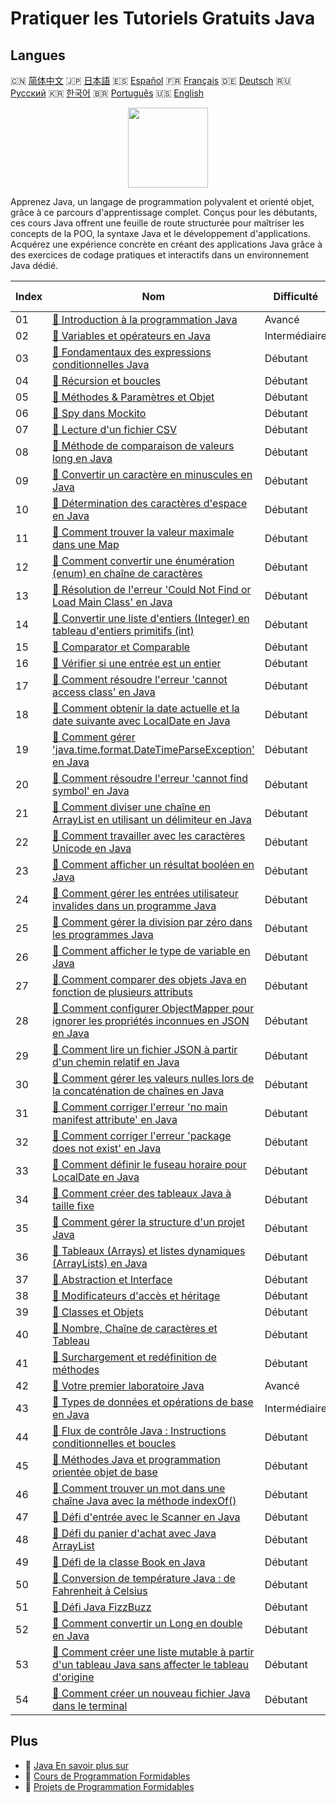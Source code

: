 # Pratiquer les Tutoriels Gratuits Java

## Langues

🇨🇳 [简体中文](README_zh.md) 🇯🇵 [日本語](README_ja.md) 🇪🇸 [Español](README_es.md) 🇫🇷 [Français](README_fr.md) 🇩🇪 [Deutsch](README_de.md) 🇷🇺 [Русский](README_ru.md) 🇰🇷 [한국어](README_ko.md) 🇧🇷 [Português](README_pt.md) 🇺🇸 [English](README.md) 

<div align="center">
<img width="128px" src="https://file.labex.io/path/vBtgM8cNsQFn.png">
</div>

Apprenez Java, un langage de programmation polyvalent et orienté objet, grâce à ce parcours d'apprentissage complet. Conçus pour les débutants, ces cours Java offrent une feuille de route structurée pour maîtriser les concepts de la POO, la syntaxe Java et le développement d'applications. Acquérez une expérience concrète en créant des applications Java grâce à des exercices de codage pratiques et interactifs dans un environnement Java dédié.

|   Index | Nom                                                                                                                                                                                                                               | Difficulté    | Lien du Tutoriel                                                                                                                         |
|---------|-----------------------------------------------------------------------------------------------------------------------------------------------------------------------------------------------------------------------------------|---------------|------------------------------------------------------------------------------------------------------------------------------------------|
|      01 | [📖 Introduction à la programmation Java](https://labex.io/fr/tutorials/java-introduction-to-java-programming-178546)                                                                                                             | Avancé        | [🔗 View](https://labex.io/fr/tutorials/java-introduction-to-java-programming-178546)                                                    |
|      02 | [📖 Variables et opérateurs en Java](https://labex.io/fr/tutorials/java-variables-and-operators-in-java-178553)                                                                                                                   | Intermédiaire | [🔗 View](https://labex.io/fr/tutorials/java-variables-and-operators-in-java-178553)                                                     |
|      03 | [📖 Fondamentaux des expressions conditionnelles Java](https://labex.io/fr/tutorials/java-java-conditional-expressions-fundamentals-178545)                                                                                       | Débutant      | [🔗 View](https://labex.io/fr/tutorials/java-java-conditional-expressions-fundamentals-178545)                                           |
|      04 | [📖 Récursion et boucles](https://labex.io/fr/tutorials/java-recursion-and-loops-178552)                                                                                                                                          | Débutant      | [🔗 View](https://labex.io/fr/tutorials/java-recursion-and-loops-178552)                                                                 |
|      05 | [📖 Méthodes & Paramètres et Objet](https://labex.io/fr/tutorials/java-methods-parameters-and-object-178547)                                                                                                                      | Débutant      | [🔗 View](https://labex.io/fr/tutorials/java-methods-parameters-and-object-178547)                                                       |
|      06 | [📖 Spy dans Mockito](https://labex.io/fr/tutorials/java-spy-in-mockito-117989)                                                                                                                                                   | Débutant      | [🔗 View](https://labex.io/fr/tutorials/java-spy-in-mockito-117989)                                                                      |
|      07 | [📖 Lecture d'un fichier CSV](https://labex.io/fr/tutorials/java-reading-a-csv-file-117982)                                                                                                                                       | Débutant      | [🔗 View](https://labex.io/fr/tutorials/java-reading-a-csv-file-117982)                                                                  |
|      08 | [📖 Méthode de comparaison de valeurs long en Java](https://labex.io/fr/tutorials/java-java-long-compare-method-117868)                                                                                                           | Débutant      | [🔗 View](https://labex.io/fr/tutorials/java-java-long-compare-method-117868)                                                            |
|      09 | [📖 Convertir un caractère en minuscules en Java](https://labex.io/fr/tutorials/java-convert-character-to-lowercase-in-java-117580)                                                                                               | Débutant      | [🔗 View](https://labex.io/fr/tutorials/java-convert-character-to-lowercase-in-java-117580)                                              |
|      10 | [📖 Détermination des caractères d'espace en Java](https://labex.io/fr/tutorials/java-determining-space-characters-in-java-117547)                                                                                                | Débutant      | [🔗 View](https://labex.io/fr/tutorials/java-determining-space-characters-in-java-117547)                                                |
|      11 | [📖 Comment trouver la valeur maximale dans une Map](https://labex.io/fr/tutorials/java-how-to-find-maximum-value-map-117436)                                                                                                     | Débutant      | [🔗 View](https://labex.io/fr/tutorials/java-how-to-find-maximum-value-map-117436)                                                       |
|      12 | [📖 Comment convertir une énumération (enum) en chaîne de caractères](https://labex.io/fr/tutorials/java-how-to-convert-enum-to-string-117421)                                                                                    | Débutant      | [🔗 View](https://labex.io/fr/tutorials/java-how-to-convert-enum-to-string-117421)                                                       |
|      13 | [📖 Résolution de l'erreur 'Could Not Find or Load Main Class' en Java](https://labex.io/fr/tutorials/java-resolving-could-not-find-or-load-main-class-error-in-java-117401)                                                      | Débutant      | [🔗 View](https://labex.io/fr/tutorials/java-resolving-could-not-find-or-load-main-class-error-in-java-117401)                           |
|      14 | [📖 Convertir une liste d'entiers (Integer) en tableau d'entiers primitifs (int)](https://labex.io/fr/tutorials/java-convert-integer-list-to-int-array-117397)                                                                    | Débutant      | [🔗 View](https://labex.io/fr/tutorials/java-convert-integer-list-to-int-array-117397)                                                   |
|      15 | [📖 Comparator et Comparable](https://labex.io/fr/tutorials/java-comparator-and-comparable-117394)                                                                                                                                | Débutant      | [🔗 View](https://labex.io/fr/tutorials/java-comparator-and-comparable-117394)                                                           |
|      16 | [📖 Vérifier si une entrée est un entier](https://labex.io/fr/tutorials/java-check-if-input-is-integer-117391)                                                                                                                    | Débutant      | [🔗 View](https://labex.io/fr/tutorials/java-check-if-input-is-integer-117391)                                                           |
|      17 | [📖 Comment résoudre l'erreur 'cannot access class' en Java](https://labex.io/fr/tutorials/java-how-to-resolve-cannot-access-class-error-417323)                                                                                  | Débutant      | [🔗 View](https://labex.io/fr/tutorials/java-how-to-resolve-cannot-access-class-error-417323)                                            |
|      18 | [📖 Comment obtenir la date actuelle et la date suivante avec LocalDate en Java](https://labex.io/fr/tutorials/java-how-to-get-the-current-date-and-next-date-using-localdate-in-java-414036)                                     | Débutant      | [🔗 View](https://labex.io/fr/tutorials/java-how-to-get-the-current-date-and-next-date-using-localdate-in-java-414036)                   |
|      19 | [📖 Comment gérer 'java.time.format.DateTimeParseException' en Java](https://labex.io/fr/tutorials/java-how-to-handle-java-time-format-datetimeparseexception-417320)                                                             | Débutant      | [🔗 View](https://labex.io/fr/tutorials/java-how-to-handle-java-time-format-datetimeparseexception-417320)                               |
|      20 | [📖 Comment résoudre l'erreur 'cannot find symbol' en Java](https://labex.io/fr/tutorials/java-how-to-resolve-cannot-find-symbol-error-in-java-415709)                                                                            | Débutant      | [🔗 View](https://labex.io/fr/tutorials/java-how-to-resolve-cannot-find-symbol-error-in-java-415709)                                     |
|      21 | [📖 Comment diviser une chaîne en ArrayList en utilisant un délimiteur en Java](https://labex.io/fr/tutorials/java-how-to-split-a-string-into-an-arraylist-using-a-delimiter-in-java-415655)                                      | Débutant      | [🔗 View](https://labex.io/fr/tutorials/java-how-to-split-a-string-into-an-arraylist-using-a-delimiter-in-java-415655)                   |
|      22 | [📖 Comment travailler avec les caractères Unicode en Java](https://labex.io/fr/tutorials/java-how-to-work-with-unicode-characters-in-java-414959)                                                                                | Débutant      | [🔗 View](https://labex.io/fr/tutorials/java-how-to-work-with-unicode-characters-in-java-414959)                                         |
|      23 | [📖 Comment afficher un résultat booléen en Java](https://labex.io/fr/tutorials/java-how-to-print-a-java-boolean-result-414108)                                                                                                   | Débutant      | [🔗 View](https://labex.io/fr/tutorials/java-how-to-print-a-java-boolean-result-414108)                                                  |
|      24 | [📖 Comment gérer les entrées utilisateur invalides dans un programme Java](https://labex.io/fr/tutorials/java-how-to-handle-invalid-user-input-in-a-java-program-414054)                                                         | Débutant      | [🔗 View](https://labex.io/fr/tutorials/java-how-to-handle-invalid-user-input-in-a-java-program-414054)                                  |
|      25 | [📖 Comment gérer la division par zéro dans les programmes Java](https://labex.io/fr/tutorials/java-how-to-handle-division-by-zero-in-java-programs-414047)                                                                       | Débutant      | [🔗 View](https://labex.io/fr/tutorials/java-how-to-handle-division-by-zero-in-java-programs-414047)                                     |
|      26 | [📖 Comment afficher le type de variable en Java](https://labex.io/fr/tutorials/java-how-to-print-variable-type-in-java-421459)                                                                                                   | Débutant      | [🔗 View](https://labex.io/fr/tutorials/java-how-to-print-variable-type-in-java-421459)                                                  |
|      27 | [📖 Comment comparer des objets Java en fonction de plusieurs attributs](https://labex.io/fr/tutorials/java-how-to-compare-java-objects-based-on-multiple-attributes-417392)                                                      | Débutant      | [🔗 View](https://labex.io/fr/tutorials/java-how-to-compare-java-objects-based-on-multiple-attributes-417392)                            |
|      28 | [📖 Comment configurer ObjectMapper pour ignorer les propriétés inconnues en JSON en Java](https://labex.io/fr/tutorials/java-how-to-configure-objectmapper-to-ignore-unknown-properties-in-json-in-java-417583)                  | Débutant      | [🔗 View](https://labex.io/fr/tutorials/java-how-to-configure-objectmapper-to-ignore-unknown-properties-in-json-in-java-417583)          |
|      29 | [📖 Comment lire un fichier JSON à partir d'un chemin relatif en Java](https://labex.io/fr/tutorials/java-how-to-read-json-file-from-relative-path-in-java-417587)                                                                | Débutant      | [🔗 View](https://labex.io/fr/tutorials/java-how-to-read-json-file-from-relative-path-in-java-417587)                                    |
|      30 | [📖 Comment gérer les valeurs nulles lors de la concaténation de chaînes en Java](https://labex.io/fr/tutorials/java-how-to-handle-null-values-when-joining-java-strings-417590)                                                  | Débutant      | [🔗 View](https://labex.io/fr/tutorials/java-how-to-handle-null-values-when-joining-java-strings-417590)                                 |
|      31 | [📖 Comment corriger l'erreur 'no main manifest attribute' en Java](https://labex.io/fr/tutorials/java-how-to-fix-no-main-manifest-attribute-error-in-java-417707)                                                                | Débutant      | [🔗 View](https://labex.io/fr/tutorials/java-how-to-fix-no-main-manifest-attribute-error-in-java-417707)                                 |
|      32 | [📖 Comment corriger l'erreur 'package does not exist' en Java](https://labex.io/fr/tutorials/java-how-to-fix-package-does-not-exist-error-in-java-417708)                                                                        | Débutant      | [🔗 View](https://labex.io/fr/tutorials/java-how-to-fix-package-does-not-exist-error-in-java-417708)                                     |
|      33 | [📖 Comment définir le fuseau horaire pour LocalDate en Java](https://labex.io/fr/tutorials/java-how-to-set-time-zone-for-localdate-in-java-417752)                                                                               | Débutant      | [🔗 View](https://labex.io/fr/tutorials/java-how-to-set-time-zone-for-localdate-in-java-417752)                                          |
|      34 | [📖 Comment créer des tableaux Java à taille fixe](https://labex.io/fr/tutorials/java-how-to-create-java-arrays-with-fixed-size-418028)                                                                                           | Débutant      | [🔗 View](https://labex.io/fr/tutorials/java-how-to-create-java-arrays-with-fixed-size-418028)                                           |
|      35 | [📖 Comment gérer la structure d'un projet Java](https://labex.io/fr/tutorials/java-how-to-manage-java-project-structure-419476)                                                                                                  | Débutant      | [🔗 View](https://labex.io/fr/tutorials/java-how-to-manage-java-project-structure-419476)                                                |
|      36 | [📖 Tableaux (Arrays) et listes dynamiques (ArrayLists) en Java](https://labex.io/fr/tutorials/java-java-arrays-and-arraylists-413820)                                                                                            | Débutant      | [🔗 View](https://labex.io/fr/tutorials/java-java-arrays-and-arraylists-413820)                                                          |
|      37 | [📖 Abstraction et Interface](https://labex.io/fr/tutorials/java-abstraction-and-interface-178542)                                                                                                                                | Débutant      | [🔗 View](https://labex.io/fr/tutorials/java-abstraction-and-interface-178542)                                                           |
|      38 | [📖 Modificateurs d'accès et héritage](https://labex.io/fr/tutorials/java-access-modifiers-and-inheritance-178543)                                                                                                                | Débutant      | [🔗 View](https://labex.io/fr/tutorials/java-access-modifiers-and-inheritance-178543)                                                    |
|      39 | [📖 Classes et Objets](https://labex.io/fr/tutorials/java-class-and-object-178544)                                                                                                                                                | Débutant      | [🔗 View](https://labex.io/fr/tutorials/java-class-and-object-178544)                                                                    |
|      40 | [📖 Nombre, Chaîne de caractères et Tableau](https://labex.io/fr/tutorials/java-number-string-and-array-178548)                                                                                                                   | Débutant      | [🔗 View](https://labex.io/fr/tutorials/java-number-string-and-array-178548)                                                             |
|      41 | [📖 Surchargement et redéfinition de méthodes](https://labex.io/fr/tutorials/java-overloading-and-overriding-178549)                                                                                                              | Débutant      | [🔗 View](https://labex.io/fr/tutorials/java-overloading-and-overriding-178549)                                                          |
|      42 | [📖 Votre premier laboratoire Java](https://labex.io/fr/tutorials/java-your-first-java-lab-411751)                                                                                                                                | Avancé        | [🔗 View](https://labex.io/fr/tutorials/java-your-first-java-lab-411751)                                                                 |
|      43 | [📖 Types de données et opérations de base en Java](https://labex.io/fr/tutorials/java-java-data-types-and-basic-operations-413744)                                                                                               | Intermédiaire | [🔗 View](https://labex.io/fr/tutorials/java-java-data-types-and-basic-operations-413744)                                                |
|      44 | [📖 Flux de contrôle Java : Instructions conditionnelles et boucles](https://labex.io/fr/tutorials/java-java-control-flow-conditionals-and-loops-413751)                                                                          | Débutant      | [🔗 View](https://labex.io/fr/tutorials/java-java-control-flow-conditionals-and-loops-413751)                                            |
|      45 | [📖 Méthodes Java et programmation orientée objet de base](https://labex.io/fr/tutorials/java-java-methods-and-basic-object-oriented-programming-413809)                                                                          | Débutant      | [🔗 View](https://labex.io/fr/tutorials/java-java-methods-and-basic-object-oriented-programming-413809)                                  |
|      46 | [📖 Comment trouver un mot dans une chaîne Java avec la méthode indexOf()](https://labex.io/fr/tutorials/java-how-to-find-a-word-in-a-java-string-using-the-indexof-method-414025)                                                | Débutant      | [🔗 View](https://labex.io/fr/tutorials/java-how-to-find-a-word-in-a-java-string-using-the-indexof-method-414025)                        |
|      47 | [📖 Défi d'entrée avec le Scanner en Java](https://labex.io/fr/tutorials/java-java-scanner-input-challenge-413835)                                                                                                                | Débutant      | [🔗 View](https://labex.io/fr/tutorials/java-java-scanner-input-challenge-413835)                                                        |
|      48 | [📖 Défi du panier d'achat avec Java ArrayList](https://labex.io/fr/tutorials/java-java-arraylist-shopping-cart-challenge-413849)                                                                                                 | Débutant      | [🔗 View](https://labex.io/fr/tutorials/java-java-arraylist-shopping-cart-challenge-413849)                                              |
|      49 | [📖 Défi de la classe Book en Java](https://labex.io/fr/tutorials/java-java-book-class-challenge-413850)                                                                                                                          | Débutant      | [🔗 View](https://labex.io/fr/tutorials/java-java-book-class-challenge-413850)                                                           |
|      50 | [📖 Conversion de température Java : de Fahrenheit à Celsius](https://labex.io/fr/tutorials/java-java-fahrenheit-to-celsius-conversion-413851)                                                                                    | Débutant      | [🔗 View](https://labex.io/fr/tutorials/java-java-fahrenheit-to-celsius-conversion-413851)                                               |
|      51 | [📖 Défi Java FizzBuzz](https://labex.io/fr/tutorials/java-java-fizzbuzz-challenge-413852)                                                                                                                                        | Débutant      | [🔗 View](https://labex.io/fr/tutorials/java-java-fizzbuzz-challenge-413852)                                                             |
|      52 | [📖 Comment convertir un Long en double en Java](https://labex.io/fr/tutorials/java-how-to-convert-a-long-to-a-double-in-java-413969)                                                                                             | Débutant      | [🔗 View](https://labex.io/fr/tutorials/java-how-to-convert-a-long-to-a-double-in-java-413969)                                           |
|      53 | [📖 Comment créer une liste mutable à partir d'un tableau Java sans affecter le tableau d'origine](https://labex.io/fr/tutorials/java-how-to-create-a-mutable-list-from-a-java-array-without-affecting-the-original-array-413983) | Débutant      | [🔗 View](https://labex.io/fr/tutorials/java-how-to-create-a-mutable-list-from-a-java-array-without-affecting-the-original-array-413983) |
|      54 | [📖 Comment créer un nouveau fichier Java dans le terminal](https://labex.io/fr/tutorials/java-how-to-create-a-new-java-file-in-the-terminal-413984)                                                                              | Débutant      | [🔗 View](https://labex.io/fr/tutorials/java-how-to-create-a-new-java-file-in-the-terminal-413984)                                       |

## Plus

- 🔗 [Java En savoir plus sur](https://labex.io/fr/skilltrees/java)
- 🔗 [Cours de Programmation Formidables](https://github.com/labex-labs/awesome-programming-courses)
- 🔗 [Projets de Programmation Formidables](https://github.com/labex-labs/awesome-programming-projects)

